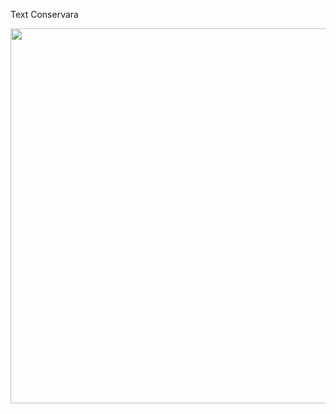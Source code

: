Text Conservara



<img src="https://victorcazalis.github.io/logo.png"  align="center" width="600">
